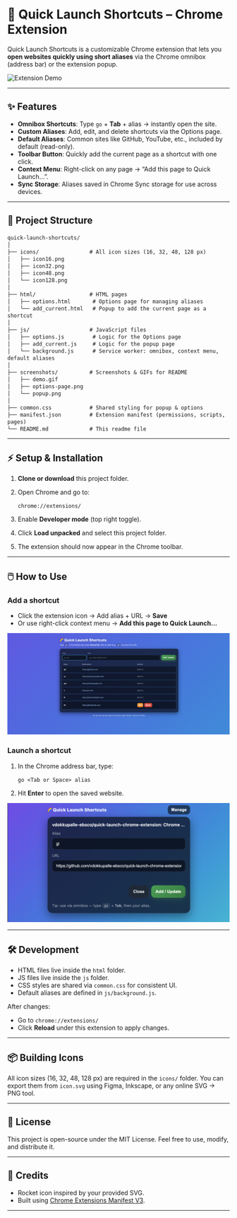 # 🚀 Quick Launch Shortcuts – Chrome Extension

Quick Launch Shortcuts is a customizable Chrome extension that lets you **open websites quickly using short aliases** via the Chrome omnibox (address bar) or the extension popup.

![Extension Demo](screenshots/demo.gif)

---

## ✨ Features

- **Omnibox Shortcuts**: Type `go` + **Tab** + alias → instantly open the site.
- **Custom Aliases**: Add, edit, and delete shortcuts via the Options page.
- **Default Aliases**: Common sites like GitHub, YouTube, etc., included by default (read-only).
- **Toolbar Button**: Quickly add the current page as a shortcut with one click.
- **Context Menu**: Right-click on any page → “Add this page to Quick Launch…”.
- **Sync Storage**: Aliases saved in Chrome Sync storage for use across devices.

---

## 📂 Project Structure

```
quick-launch-shortcuts/
│
├── icons/                # All icon sizes (16, 32, 48, 128 px)
│   ├── icon16.png
│   ├── icon32.png
│   ├── icon48.png
│   └── icon128.png
│
├── html/                 # HTML pages
│   ├── options.html       # Options page for managing aliases
│   └── add_current.html   # Popup to add the current page as a shortcut
│
├── js/                   # JavaScript files
│   ├── options.js         # Logic for the Options page
│   ├── add_current.js     # Logic for the popup page
│   └── background.js      # Service worker: omnibox, context menu, default aliases
│
├── screenshots/          # Screenshots & GIFs for README
│   ├── demo.gif
│   ├── options-page.png
│   └── popup.png
│
├── common.css            # Shared styling for popup & options
├── manifest.json         # Extension manifest (permissions, scripts, pages)
└── README.md             # This readme file
```

---

## ⚡ Setup & Installation

1. **Clone or download** this project folder.
2. Open Chrome and go to:

   ```
   chrome://extensions/
   ```

3. Enable **Developer mode** (top right toggle).
4. Click **Load unpacked** and select this project folder.
5. The extension should now appear in the Chrome toolbar.

---

## 🖱️ How to Use

### Add a shortcut

- Click the extension icon → Add alias + URL → **Save**
- Or use right-click context menu → **Add this page to Quick Launch…**

![Add Shortcut Popup](screenshots/popup.png)

### Launch a shortcut

1. In the Chrome address bar, type:

   ```
   go <Tab or Space> alias
   ```

2. Hit **Enter** to open the saved website.

![Options Page](screenshots/options-page.png)

---

## 🛠️ Development

- HTML files live inside the `html` folder.
- JS files live inside the `js` folder.
- CSS styles are shared via `common.css` for consistent UI.
- Default aliases are defined in `js/background.js`.

After changes:

- Go to `chrome://extensions/`
- Click **Reload** under this extension to apply changes.

---

## 📦 Building Icons

All icon sizes (16, 32, 48, 128 px) are required in the `icons/` folder.
You can export them from `icon.svg` using Figma, Inkscape, or any online SVG → PNG tool.

---

## 📜 License

This project is open-source under the MIT License.
Feel free to use, modify, and distribute it.

---

## 🙌 Credits

- Rocket icon inspired by your provided SVG.
- Built using [Chrome Extensions Manifest V3](https://developer.chrome.com/docs/extensions/mv3/).

---
